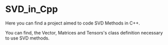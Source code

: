 # SVD_in_Cpp

Here you can find a project aimed to code SVD Methods in C++. 

You can find, the Vector, Matrices and Tensors's class definition necessary to use SVD methods.

